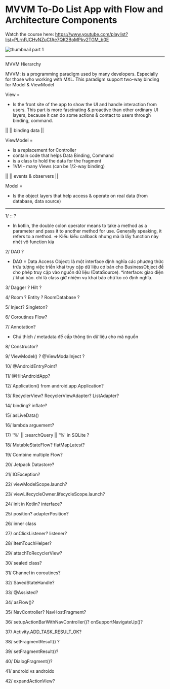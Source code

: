# MVVM To-Do List App with Flow and Architecture Components

Watch the course here: https://www.youtube.com/playlist?list=PLrnPJCHvNZuCfAe7QK2BoMPkv2TGM_b0E

![thumbnail part 1](https://user-images.githubusercontent.com/52977034/116892669-5afefc80-ac30-11eb-9710-7a927427f02f.png)


---------------

MVVM Hierarchy

MVVM: is a programming paradigm used by many developers. Especially for those who working with MXL. This paradigm support two-way binding for Model & ViewModel

View =
- Is the front site of the app to show the UI and handle interaction from users. This part is more fascinating & proactive than other ordinary UI layers, because it
  can do some actions & contact to users through binding, command.

||
||   binding data
||

ViewModel =
- is a replacement for Controller
- contain code that helps Data Binding, Command
- is a class to hold the data for the fragment
- 1VM - many Views (can be 1/2-way binding)

||
||    events & observers
||

Model =
- Is the object layers that help access & operate on real data (from database, data source)

------------------------------------------------------------------------------------------------------------------------------------------------------------

1/ :: ?
- In kotlin, the double colon operator means to take a method as a parameter and pass it to another method for use.
  Generally speaking, it refers to a method.
  => Kiểu kiểu callback nhưng mà là lấy function này nhét vô function kia

2/ DAO ?
- DAO = Data Access Object: là một interface định nghĩa các phương thức trừu tượng việc triển khai truy cập dữ liệu cơ bản cho BusinessObject
  để cho phép truy cập vào nguồn dữ liệu (DataSource).
  *interface: giao diện / khai báo. chỉ là class giữ nhiệm vụ khai báo chứ ko có định nghĩa.

3/ Dagger ? Hilt ?

4/ Room ? Entity ? RoomDatabase ?

5/ Inject? Singleton?

6/ Coroutines Flow?

7/ Annotation?
- Chú thích / metadata để cấp thông tin dữ liệu cho mã nguồn

8/ Constructor?

9/ ViewModel() ? @ViewModalInject ?

10/ @AndroidEntryPoint?

11/ @HiltAndroidApp?

12/ Application() from android.app.Application?

13/ RecyclerView? RecyclerViewAdapter? ListAdapter?

14/ binding? inflate?

15/ asLiveData()

16/ lambda arguement?

17/  '%' || :searchQuery || '%'  in SQLite ?

18/ MutableStateFlow? flatMapLatest?

19/ Combine multiple Flow?

20/ Jetpack Datastore?

21/ IOException?

22/ viewModelScope.launch?

23/ viewLifecycleOwner.lifecycleScope.launch?

24/ init in Kotlin? interface?

25/ position? adapterPosition?

26/ inner class

27/ onClickListener? listener?

28/ ItemTouchHelper?

29/ attachToRecyclerView?

30/ sealed class?

31/ Channel in coroutines?

32/ SavedStateHandle?

33/ @Assisted?

34/ asFlow()?

35/ NavController? NavHostFragment?

36/ setupActionBarWithNavController()? onSupportNavigateUp()?

37/ Activity.ADD_TASK_RESULT_OK?

38/ setFragmentResult() ?

39/ setFragmentResult()?

40/ DialogFragment()?

41/ android vs androidx

42/ expandActionView?